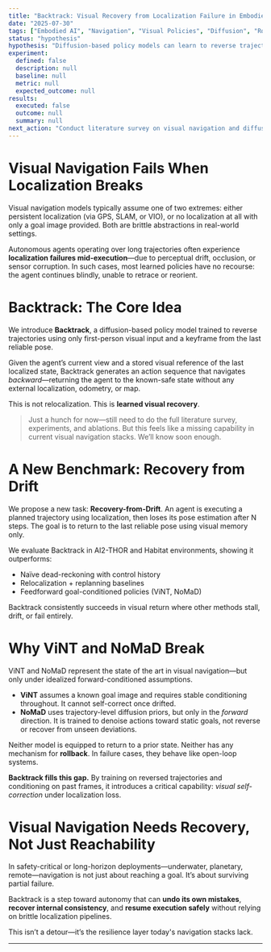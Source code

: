 ```yaml
---
title: "Backtrack: Visual Recovery from Localization Failure in Embodied Navigation"
date: "2025-07-30"
tags: ["Embodied AI", "Navigation", "Visual Policies", "Diffusion", "Robustness"]
status: "hypothesis"
hypothesis: "Diffusion-based policy models can learn to reverse trajectories using only first-person visual input and a keyframe from the last reliable pose, enabling visual recovery from localization failures."
experiment:
  defined: false
  description: null
  baseline: null
  metric: null
  expected_outcome: null
results:
  executed: false
  outcome: null
  summary: null
next_action: "Conduct literature survey on visual navigation and diffusion models, then design the Recovery-from-Drift benchmark."
---
```


# Visual Navigation Fails When Localization Breaks

Visual navigation models typically assume one of two extremes: either persistent localization (via GPS, SLAM, or VIO), or no localization at all with only a goal image provided. Both are brittle abstractions in real-world settings.

Autonomous agents operating over long trajectories often experience **localization failures mid-execution**—due to perceptual drift, occlusion, or sensor corruption. In such cases, most learned policies have no recourse: the agent continues blindly, unable to retrace or reorient.

# Backtrack: The Core Idea

We introduce **Backtrack**, a diffusion-based policy model trained to reverse trajectories using only first-person visual input and a keyframe from the last reliable pose.

Given the agent’s current view and a stored visual reference of the last localized state, Backtrack generates an action sequence that navigates *backward*—returning the agent to the known-safe state without any external localization, odometry, or map.

This is not relocalization. This is **learned visual recovery**.



> Just a hunch for now—still need to do the full literature survey, experiments, and ablations. But this feels like a missing capability in current visual navigation stacks. We’ll know soon enough.

# A New Benchmark: Recovery from Drift

We propose a new task: **Recovery-from-Drift**. An agent is executing a planned trajectory using localization, then loses its pose estimation after N steps. The goal is to return to the last reliable pose using visual memory only.

We evaluate Backtrack in AI2-THOR and Habitat environments, showing it outperforms:
- Naïve dead-reckoning with control history
- Relocalization + replanning baselines
- Feedforward goal-conditioned policies (ViNT, NoMaD)

Backtrack consistently succeeds in visual return where other methods stall, drift, or fail entirely.

# Why ViNT and NoMaD Break

ViNT and NoMaD represent the state of the art in visual navigation—but only under idealized forward-conditioned assumptions.

- **ViNT** assumes a known goal image and requires stable conditioning throughout. It cannot self-correct once drifted.
- **NoMaD** uses trajectory-level diffusion priors, but only in the *forward* direction. It is trained to denoise actions toward static goals, not reverse or recover from unseen deviations.

Neither model is equipped to return to a prior state. Neither has any mechanism for **rollback**. In failure cases, they behave like open-loop systems.

**Backtrack fills this gap.** By training on reversed trajectories and conditioning on past frames, it introduces a critical capability: *visual self-correction* under localization loss.

# Visual Navigation Needs Recovery, Not Just Reachability

In safety-critical or long-horizon deployments—underwater, planetary, remote—navigation is not just about reaching a goal. It’s about surviving partial failure.

Backtrack is a step toward autonomy that can **undo its own mistakes**, **recover internal consistency**, and **resume execution safely** without relying on brittle localization pipelines.

This isn’t a detour—it’s the resilience layer today's navigation stacks lack.

---
